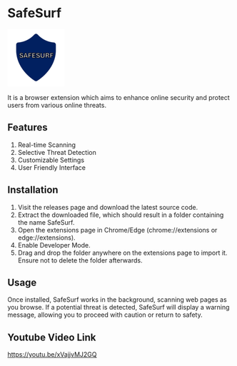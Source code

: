 # SafeSurf 
![SafeSurf Logo](img/extension_logo.png)

It is a browser extension which aims to enhance online security and protect users from various online threats. 

## Features
1) Real-time Scanning
2) Selective Threat Detection
3) Customizable Settings
4) User Friendly Interface

## Installation
1) Visit the releases page and download the latest source code.
2) Extract the downloaded file, which should result in a folder containing the name SafeSurf.
3) Open the extensions page in Chrome/Edge (chrome://extensions or edge://extensions).
4) Enable Developer Mode.
5) Drag and drop the folder anywhere on the extensions page to import it. Ensure not to delete the folder afterwards.

## Usage
Once installed, SafeSurf works in the background, scanning web pages as you browse. If a potential threat is detected, SafeSurf will display a warning message, allowing you to proceed with caution or return to safety.

## Youtube Video Link
https://youtu.be/xVajjvMJ2GQ
